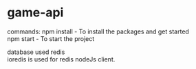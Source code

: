 # game-api

commands:
npm install - To install the packages and get started <br>
npm start - To start the project

database used redis <br>
ioredis is used for redis nodeJs client.

